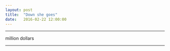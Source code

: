 ```yaml
---
layout: post
title:  "Down she goes"
date:   2016-02-22 12:00:00
---
```


* * *

<div id="downChart"></div>
<div id="downTip" class="hidden">
	<p class="tipTitle"><span id="debtYear"></span></p>
	<p class="tipInfo"><span id="debtVal"></span> million dollars</p>
</div>

* * *

<style>{% include 2016/02/down.css %}</style>
<script>{% include 2016/02/down.js %}</script>
